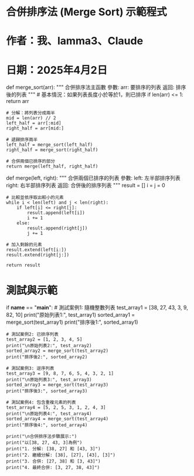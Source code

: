 # 合併排序法 (Merge Sort) 示範程式
# 作者：我、lamma3、Claude
# 日期：2025年4月2日

def merge_sort(arr):
    """
    合併排序法主函數
    參數:
        arr: 要排序的列表
    返回:
        排序後的列表
    """
    # 基本情況：如果列表長度小於等於1，則已排序
    if len(arr) <= 1:
        return arr
    
    # 分解：將列表分成兩半
    mid = len(arr) // 2
    left_half = arr[:mid]
    right_half = arr[mid:]
    
    # 遞歸排序兩半
    left_half = merge_sort(left_half)
    right_half = merge_sort(right_half)
    
    # 合併兩個已排序的部分
    return merge(left_half, right_half)

def merge(left, right):
    """
    合併兩個已排序的列表
    參數:
        left: 左半部排序列表
        right: 右半部排序列表
    返回:
        合併後的排序列表
    """
    result = []
    i = j = 0
    
    # 比較並依序取出較小的元素
    while i < len(left) and j < len(right):
        if left[i] <= right[j]:
            result.append(left[i])
            i += 1
        else:
            result.append(right[j])
            j += 1
    
    # 加入剩餘的元素
    result.extend(left[i:])
    result.extend(right[j:])
    
    return result

# 測試與示範
if __name__ == "__main__":
    # 測試案例1: 隨機整數列表
    test_array1 = [38, 27, 43, 3, 9, 82, 10]
    print("原始列表1:", test_array1)
    sorted_array1 = merge_sort(test_array1)
    print("排序後1:", sorted_array1)
    
    # 測試案例2: 已排序列表
    test_array2 = [1, 2, 3, 4, 5]
    print("\n原始列表2:", test_array2)
    sorted_array2 = merge_sort(test_array2)
    print("排序後2:", sorted_array2)
    
    # 測試案例3: 逆序列表
    test_array3 = [9, 8, 7, 6, 5, 4, 3, 2, 1]
    print("\n原始列表3:", test_array3)
    sorted_array3 = merge_sort(test_array3)
    print("排序後3:", sorted_array3)
    
    # 測試案例4: 包含重複元素的列表
    test_array4 = [5, 2, 5, 3, 1, 2, 4, 3]
    print("\n原始列表4:", test_array4)
    sorted_array4 = merge_sort(test_array4)
    print("排序後4:", sorted_array4)
    
    print("\n合併排序法步驟展示:")
    print("以[38, 27, 43, 3]為例")
    print("1. 分解: [38, 27] 和 [43, 3]")
    print("2. 繼續分解: [38], [27], [43], [3]")
    print("3. 合併: [27, 38] 和 [3, 43]")
    print("4. 最終合併: [3, 27, 38, 43]")
    
